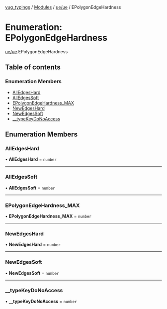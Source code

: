 [yug_typings](../README.md) / [Modules](../modules.md) / [ue/ue](../modules/ue_ue.md) / EPolygonEdgeHardness

# Enumeration: EPolygonEdgeHardness

[ue/ue](../modules/ue_ue.md).EPolygonEdgeHardness

## Table of contents

### Enumeration Members

- [AllEdgesHard](ue_ue.EPolygonEdgeHardness.md#alledgeshard)
- [AllEdgesSoft](ue_ue.EPolygonEdgeHardness.md#alledgessoft)
- [EPolygonEdgeHardness\_MAX](ue_ue.EPolygonEdgeHardness.md#epolygonedgehardness_max)
- [NewEdgesHard](ue_ue.EPolygonEdgeHardness.md#newedgeshard)
- [NewEdgesSoft](ue_ue.EPolygonEdgeHardness.md#newedgessoft)
- [\_\_typeKeyDoNoAccess](ue_ue.EPolygonEdgeHardness.md#__typekeydonoaccess)

## Enumeration Members

### AllEdgesHard

• **AllEdgesHard** = `number`

___

### AllEdgesSoft

• **AllEdgesSoft** = `number`

___

### EPolygonEdgeHardness\_MAX

• **EPolygonEdgeHardness\_MAX** = `number`

___

### NewEdgesHard

• **NewEdgesHard** = `number`

___

### NewEdgesSoft

• **NewEdgesSoft** = `number`

___

### \_\_typeKeyDoNoAccess

• **\_\_typeKeyDoNoAccess** = `number`
